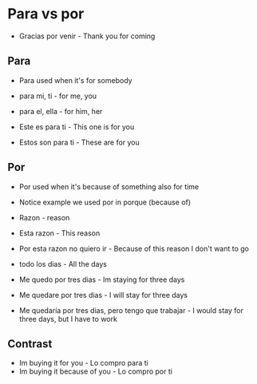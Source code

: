 # Para vs por 
- Gracias por venir - Thank you for coming

## Para

- Para used when it's for somebody
- para mi, ti - for me, you
- para el, ella - for him, her


- Este es para ti - This one is for you
- Estos son para ti - These are for you

## Por
- Por used when it's because of something also for time
- Notice example we used por in porque (because of)
- Razon - reason
- Esta razon - This reason
- Por esta razon no quiero ir - Because of this reason I don't want to go

- todo los dias - All the days
- Me quedo por tres dias - Im staying for three days
- Me quedare por tres dias - I will stay for three days
- Me quedaría por tres dias, pero tengo que trabajar - I would stay for three days, but I have to work


## Contrast
- Im buying it for you - Lo compro para ti 
- Im buying it because of you - Lo compro por ti   


